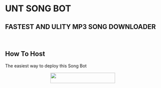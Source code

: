 # UNT SONG BOT
## FASTEST AND ULITY MP3 SONG DOWNLOADER
<p align="center">
  <img src="">
  <img src="">
  <img src="">
  <img src="">
  <img src="">
  <img src="">
  <img src="">
  <img src="">
  <img src="">
  <img src="">
  <img src="">
  <img src="">
  <img src="">
  <img src="">
  <img src="">
  <img src="">
  <img src="">
  <img src="">
  <img src="">
  <img src="">
  <img src="">
  <img src="">
  <img src="">
  <img src="">
  <img src="">
  <img src="">
  <img src="">
  <img src="">
  <img src="">
  <img src="">
</p>


## How To Host
The easiest way to deploy this Song Bot
<p align="center"><a href="https://heroku.com/deploy?template=https://github.com/maskedcoder7/unt-songs"> <img src="https://img.shields.io/badge/Deploy%20To%20Heroku-blackwhite?style=for-the-badge&logo=heroku" width="210" height="34.45"/></a></p>




